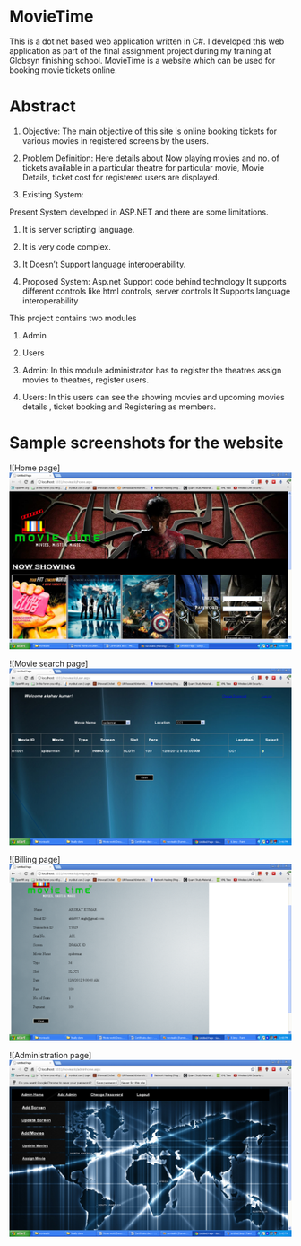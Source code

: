 # MovieTime
This is a dot net based web application written in C#. I developed this web application as part of the final assignment project during my training at Globsyn finishing school. MovieTime is a website which can be used for booking movie tickets online.


# Abstract

1.	Objective:
The main objective of this site is online booking tickets for various movies in registered screens by the users.

2.	Problem Definition:
Here details about Now playing movies and no. of tickets available in a particular theatre for particular movie, Movie Details, ticket cost for registered users are displayed. 

3.	Existing System:

Present System developed in ASP.NET and there are some limitations.
 1. It is server scripting language.
 2. It is very code  complex.
 3. It Doesn’t Support language interoperability.
 
4.	Proposed System:
Asp.net Support code behind technology
It supports different controls like html controls, server controls
It Supports language interoperability

This project contains two modules  
1. Admin
2. Users 


1. Admin: In this module administrator has to register the theatres assign movies to theatres, register users.
2. Users: In this users can see the showing movies and upcoming movies details , ticket booking and Registering as members.   

# Sample screenshots for the website

![Home page]
![loading...](pics/untitled.bmp "Home page")

![Movie search page]
![loading...](pics/7.bmp "Movie search page")

![Billing page]
![loading...](pics/8.bmp "Billing page")

![Administration page]
![loading...](pics/1.bmp "Administration page")
